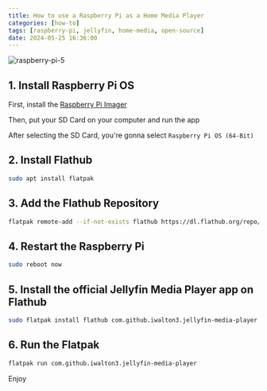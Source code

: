```yaml
---
title: How to use a Raspberry Pi as a Home Media Player
categories: [how-to]
tags: [raspberry-pi, jellyfin, home-media, open-source]
date: 2024-05-25 16:36:00
---
```


<img src="/images/rpi5.png" alt="raspberry-pi-5">

## 1. Install Raspberry Pi OS

First, install the <a href="https://www.raspberrypi.com/software/" target="_blank">Raspberry Pi Imager</a>

Then, put your SD Card on your computer and run the app

After selecting the SD Card, you're gonna select `Raspberry Pi OS (64-Bit)`

## 2. Install Flathub

```bash
sudo apt install flatpak
```

## 3. Add the Flathub Repository

```bash
flatpak remote-add --if-not-exists flathub https://dl.flathub.org/repo/flathub.flatpakrepo
```

## 4. Restart the Raspberry Pi

```bash
sudo reboot now
```

## 5. Install the official Jellyfin Media Player app on Flathub

```bash
sudo flatpak install flathub com.github.iwalton3.jellyfin-media-player
```

## 6. Run the Flatpak

```bash
flatpak run com.github.iwalton3.jellyfin-media-player
```

Enjoy